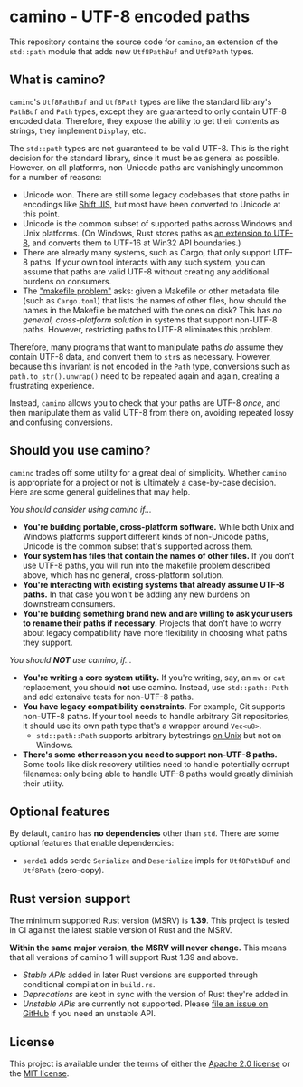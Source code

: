 # camino - UTF-8 encoded paths

This repository contains the source code for `camino`, an extension of the `std::path` module that adds new
`Utf8PathBuf` and `Utf8Path` types.

## What is camino?

`camino`'s `Utf8PathBuf` and `Utf8Path` types are like the standard library's `PathBuf` and `Path` types, except they
are guaranteed to only contain UTF-8 encoded data. Therefore, they expose the ability to get their
contents as strings, they implement `Display`, etc.

The `std::path` types are not guaranteed to be valid UTF-8. This is the right decision for the standard library,
since it must be as general as possible. However, on all platforms, non-Unicode paths are vanishingly uncommon for a
number of reasons:
* Unicode won. There are still some legacy codebases that store paths in encodings like [Shift JIS], but most
  have been converted to Unicode at this point.
* Unicode is the common subset of supported paths across Windows and Unix platforms. (On Windows, Rust stores paths
  as [an extension to UTF-8](https://simonsapin.github.io/wtf-8/), and converts them to UTF-16 at Win32
  API boundaries.)
* There are already many systems, such as Cargo, that only support UTF-8 paths. If your own tool interacts with any such
  system, you can assume that paths are valid UTF-8 without creating any additional burdens on consumers.
* The ["makefile problem"](https://www.mercurial-scm.org/wiki/EncodingStrategy#The_.22makefile_problem.22) asks: given a
  Makefile or other metadata file (such as `Cargo.toml`) that lists the names of other files, how should the names in
  the Makefile be matched with the ones on disk? This has *no general, cross-platform solution* in systems that support
  non-UTF-8 paths. However, restricting paths to UTF-8 eliminates this problem.

[Shift JIS]: https://en.wikipedia.org/wiki/Shift_JIS

Therefore, many programs that want to manipulate paths *do* assume they contain UTF-8 data, and convert them to `str`s
as  necessary. However, because this invariant is not encoded in the `Path` type, conversions such as
`path.to_str().unwrap()` need to be repeated again and again, creating a frustrating experience.

Instead, `camino` allows you to check that your paths are UTF-8 *once*, and then manipulate them
as valid UTF-8 from there on, avoiding repeated lossy and confusing conversions.

## Should you use camino?

`camino` trades off some utility for a great deal of simplicity. Whether `camino` is appropriate for a project or not
is ultimately a case-by-case decision. Here are some general guidelines that may help.

*You should consider using camino if...*

* **You're building portable, cross-platform software.** While both Unix and Windows platforms support different kinds
  of non-Unicode paths, Unicode is the common subset that's supported across them.
* **Your system has files that contain the names of other files.** If you don't use UTF-8 paths, you will run into the
  makefile problem described above, which has no general, cross-platform solution.
* **You're interacting with existing systems that already assume UTF-8 paths.** In that case you won't be adding any new
  burdens on downstream consumers.
* **You're building something brand new and are willing to ask your users to rename their paths if necessary.** Projects
  that don't have to worry about legacy compatibility have more flexibility in choosing what paths they support.

*You should **NOT** use camino, if...*

* **You're writing a core system utility.** If you're writing, say, an `mv` or `cat` replacement, you should
  **not** use camino. Instead, use `std::path::Path` and add extensive tests for non-UTF-8 paths.
* **You have legacy compatibility constraints.** For example, Git supports non-UTF-8 paths. If your tool needs to handle
  arbitrary Git repositories, it should use its own path type that's a wrapper around `Vec<u8>`. 
  * `std::path::Path` supports arbitrary bytestrings [on Unix] but not on Windows.
* **There's some other reason you need to support non-UTF-8 paths.** Some tools like disk recovery utilities need to
  handle potentially corrupt filenames: only being able to handle UTF-8 paths would greatly diminish their utility.

[on Unix]: https://doc.rust-lang.org/std/os/unix/ffi/index.html

## Optional features

By default, `camino` has **no dependencies** other than `std`. There are some optional features that enable
dependencies:
* `serde1` adds serde `Serialize` and `Deserialize` impls for `Utf8PathBuf` and `Utf8Path` (zero-copy).

## Rust version support

The minimum supported Rust version (MSRV) is **1.39**. This project is tested in CI against the latest stable version of
Rust and the MSRV.

**Within the same major version, the MSRV will never change.** This means that all versions of camino 1 will support
Rust 1.39 and above.
* *Stable APIs* added in later Rust versions are supported through conditional compilation in `build.rs`.
* *Deprecations* are kept in sync with the version of Rust they're added in.
* *Unstable APIs* are currently not supported. Please
  [file an issue on GitHub](https://github.com/sunshowers/camino/issues/new) if you need an unstable API.

## License

This project is available under the terms of either the [Apache 2.0 license](LICENSE-APACHE) or the [MIT
license](LICENSE-MIT).

